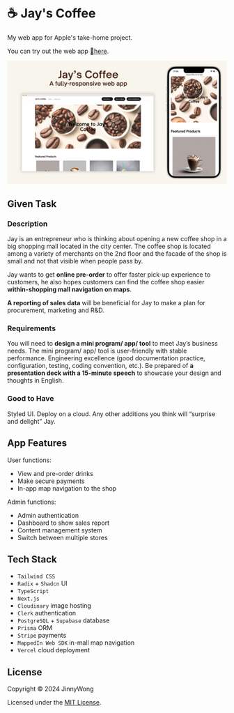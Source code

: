 # ☕ Jay's Coffee

My web app for Apple's take-home project.

You can try out the web app [🔗here](https://jayscoffee.vercel.app).

![](./public/web-app%20screenshot.png)


## Given Task

### Description

Jay is an entrepreneur who is thinking about opening a new coffee shop in a big shopping mall located in the city center. The coffee shop is located among a variety of merchants on the 2nd floor and the facade of the shop is small and not that visible when people pass by.

Jay wants to get **online pre-order** to offer faster pick-up experience to customers, he also hopes customers can find the coffee shop easier **within-shopping mall navigation on maps**.

**A reporting of sales data** will be beneficial for Jay to make a plan for procurement, marketing and R&D.

### Requirements

You will need to **design a mini program/ app/ tool** to meet Jay’s business needs. The mini program/ app/ tool is user-friendly with stable performance. Engineering excellence (good documentation practice, configuration, testing, coding convention, etc.). Be prepared of **a presentation deck with a 15-minute speech** to showcase your design and thoughts in English.

### Good to Have

Styled UI. Deploy on a cloud. Any other additions you think will “surprise and delight” Jay.

## App Features

User functions: 
- View and pre-order drinks
- Make secure payments
- In-app map navigation to the shop

Admin functions: 
- Admin authentication
- Dashboard to show sales report
- Content management system
- Switch between multiple stores

## Tech Stack

- `Tailwind CSS` 
- `Radix` + `Shadcn` UI
- `TypeScript`
- `Next.js`
- `Cloudinary` image hosting 
- `Clerk` authentication
- `PostgreSQL` + `Supabase` database 
- `Prisma` ORM
- `Stripe` payments
- `MappedIn Web SDK` in-mall map navigation
- `Vercel` cloud deployment 

## License 
Copyright © 2024 JinnyWong

Licensed under the [MIT License](https://github.com/JinnyWong/JaysCoffee/blob/main/LICENSE).